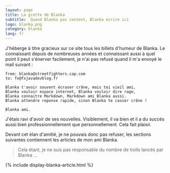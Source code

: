 ```yaml
---
layout: page
title: La grotte de Blanka
subtitle:  Quand Blanka pas content, Blanka écrire ici
logo: blanka.png
category: blanka
lang: fr
---
```


<div class="intro" markdown='1'>

J'héberge à titre gracieux sur ce site tous les billets d'humeur de Blanka. Le connaissant depuis de nombreuses années et connaissant aussi à quel point il peut s'énerver facilement, je n'ai pas refusé quand il m'a envoyé le mail suivant :


```
from: blanka@streetfighters.cap.com
to: fx@fxjavadevblog.fr

Blanka t'avoir souvent écraser crâne, mais toi vieil ami,
Blanka vouloir espace internet, Blanka vouloir dire rage,
Blanka connaitre Markdown, Markdown ami Blanka aussi.
Blanka attendre reponse rapide, sinon Blanka te casser crâne !

Blanka ami.
```

J'étais ravi d'avoir de ses nouvelles. Visiblement, il va bien et il a du succès aussi bien professionnellement que personnellement. Cela fait plaisir.

Devant cet élan d'amitié, je ne pouvais donc pas refuser, les sections suivantes contiennent les articles de mon ami Blanka.

> Cela étant, je ne suis pas responsable du nombre de trolls lancés par Blanka ...

</div>

{% include display-blanka-article.html %}